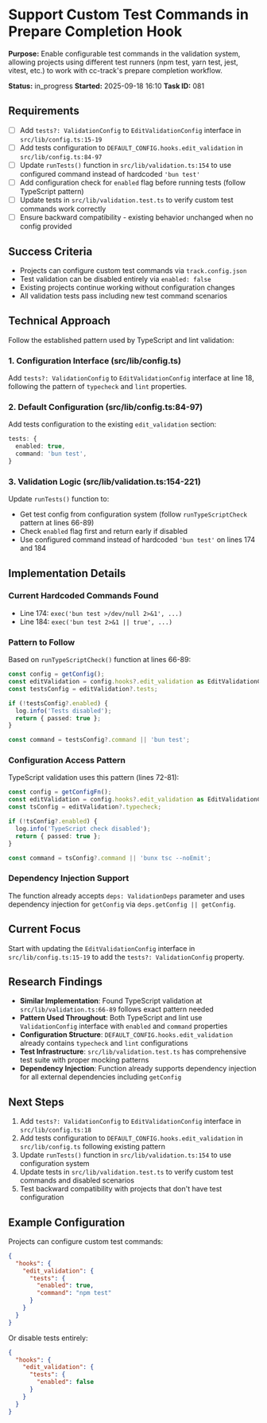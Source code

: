 # Support Custom Test Commands in Prepare Completion Hook

**Purpose:** Enable configurable test commands in the validation system, allowing projects using different test runners (npm test, yarn test, jest, vitest, etc.) to work with cc-track's prepare completion workflow.

**Status:** in_progress
**Started:** 2025-09-18 16:10
**Task ID:** 081

## Requirements
- [ ] Add `tests?: ValidationConfig` to `EditValidationConfig` interface in `src/lib/config.ts:15-19`
- [ ] Add tests configuration to `DEFAULT_CONFIG.hooks.edit_validation` in `src/lib/config.ts:84-97`
- [ ] Update `runTests()` function in `src/lib/validation.ts:154` to use configured command instead of hardcoded `'bun test'`
- [ ] Add configuration check for `enabled` flag before running tests (follow TypeScript pattern)
- [ ] Update tests in `src/lib/validation.test.ts` to verify custom test commands work correctly
- [ ] Ensure backward compatibility - existing behavior unchanged when no config provided

## Success Criteria
- Projects can configure custom test commands via `track.config.json`
- Test validation can be disabled entirely via `enabled: false`
- Existing projects continue working without configuration changes
- All validation tests pass including new test command scenarios

## Technical Approach
Follow the established pattern used by TypeScript and lint validation:

### 1. Configuration Interface (src/lib/config.ts)
Add `tests?: ValidationConfig` to `EditValidationConfig` interface at line 18, following the pattern of `typecheck` and `lint` properties.

### 2. Default Configuration (src/lib/config.ts:84-97)
Add tests configuration to the existing `edit_validation` section:
```typescript
tests: {
  enabled: true,
  command: 'bun test',
}
```

### 3. Validation Logic (src/lib/validation.ts:154-221)
Update `runTests()` function to:
- Get test config from configuration system (follow `runTypeScriptCheck` pattern at lines 66-89)
- Check `enabled` flag first and return early if disabled
- Use configured command instead of hardcoded `'bun test'` on lines 174 and 184

## Implementation Details

### Current Hardcoded Commands Found
- Line 174: `exec('bun test >/dev/null 2>&1', ...)`
- Line 184: `exec('bun test 2>&1 || true', ...)`

### Pattern to Follow
Based on `runTypeScriptCheck()` function at lines 66-89:
```typescript
const config = getConfig();
const editValidation = config.hooks?.edit_validation as EditValidationConfig | undefined;
const testsConfig = editValidation?.tests;

if (!testsConfig?.enabled) {
  log.info('Tests disabled');
  return { passed: true };
}

const command = testsConfig?.command || 'bun test';
```

### Configuration Access Pattern
TypeScript validation uses this pattern (lines 72-81):
```typescript
const config = getConfigFn();
const editValidation = config.hooks?.edit_validation as EditValidationConfig | undefined;
const tsConfig = editValidation?.typecheck;

if (!tsConfig?.enabled) {
  log.info('TypeScript check disabled');
  return { passed: true };
}

const command = tsConfig?.command || 'bunx tsc --noEmit';
```

### Dependency Injection Support
The function already accepts `deps: ValidationDeps` parameter and uses dependency injection for `getConfig` via `deps.getConfig || getConfig`.

## Current Focus
Start with updating the `EditValidationConfig` interface in `src/lib/config.ts:15-19` to add the `tests?: ValidationConfig` property.

## Research Findings
- **Similar Implementation**: Found TypeScript validation at `src/lib/validation.ts:66-89` follows exact pattern needed
- **Pattern Used Throughout**: Both TypeScript and lint use `ValidationConfig` interface with `enabled` and `command` properties  
- **Configuration Structure**: `DEFAULT_CONFIG.hooks.edit_validation` already contains `typecheck` and `lint` configurations
- **Test Infrastructure**: `src/lib/validation.test.ts` has comprehensive test suite with proper mocking patterns
- **Dependency Injection**: Function already supports dependency injection for all external dependencies including `getConfig`

## Next Steps
1. Add `tests?: ValidationConfig` to `EditValidationConfig` interface in `src/lib/config.ts:18`
2. Add tests configuration to `DEFAULT_CONFIG.hooks.edit_validation` in `src/lib/config.ts` following existing pattern
3. Update `runTests()` function in `src/lib/validation.ts:154` to use configuration system
4. Update tests in `src/lib/validation.test.ts` to verify custom test commands and disabled scenarios
5. Test backward compatibility with projects that don't have test configuration

## Example Configuration
Projects can configure custom test commands:
```json
{
  "hooks": {
    "edit_validation": {
      "tests": {
        "enabled": true,
        "command": "npm test"
      }
    }
  }
}
```

Or disable tests entirely:
```json
{
  "hooks": {
    "edit_validation": {
      "tests": {
        "enabled": false
      }
    }
  }
}
```
